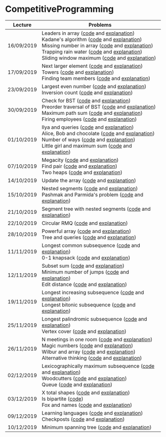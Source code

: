 # CompetitiveProgramming

| Lecture       | Problems      |
| ------------- | ------------- |
|  16/09/2019   | Leaders in array ([code](https://github.com/laurab1/CompetitiveProgramming/blob/master/16-09-19/leaders2.cpp) and [explanation](https://github.com/laurab1/CompetitiveProgramming/blob/master/16-09-19/solutions.md))<br/> Kadane's algorithm ([code](https://github.com/laurab1/CompetitiveProgramming/blob/master/16-09-19/kadane.cpp) and [explanation](https://github.com/laurab1/CompetitiveProgramming/blob/master/16-09-19/solutions.md))<br/> Missing number in array ([code](https://github.com/laurab1/CompetitiveProgramming/blob/master/16-09-19/missing_num.cpp) and [explanation](https://github.com/laurab1/CompetitiveProgramming/blob/master/16-09-19/solutions.md))<br/> Trapping rain water ([code](https://github.com/laurab1/CompetitiveProgramming/blob/master/16-09-19/trapping_rain.cpp) and [explanation](https://github.com/laurab1/CompetitiveProgramming/blob/master/16-09-19/solutions.md))<br/> Sliding window maximum ([code](https://github.com/laurab1/CompetitiveProgramming/blob/master/16-09-19/sliding_window_max.cpp) and [explanation](https://github.com/laurab1/CompetitiveProgramming/blob/master/16-09-19/solutions.md)) |
|  17/09/2019   |  Next larger element ([code](https://github.com/laurab1/CompetitiveProgramming/blob/master/17-09-19/next_larger_el.cpp) and [explanation](https://github.com/laurab1/CompetitiveProgramming/blob/master/17-09-19/solutions.md))<br/> Towers ([code](https://github.com/laurab1/CompetitiveProgramming/blob/master/17-09-19/towers.cpp) and [explanation](https://github.com/laurab1/CompetitiveProgramming/blob/master/17-09-19/solutions.md))<br/> Finding team members ([code](https://github.com/laurab1/CompetitiveProgramming/blob/master/17-09-19/finding_team_members.cpp) and [explanation](https://github.com/laurab1/CompetitiveProgramming/blob/master/17-09-19/solutions.md)) |
|  23/09/2019   |  Largest even number ([code](https://github.com/laurab1/CompetitiveProgramming/blob/master/23-09-19/linear_largest_even_number.cpp) and [explanation](https://github.com/laurab1/CompetitiveProgramming/blob/master/23-09-19/solutions.md)) <br/> Inversion count ([code](https://github.com/laurab1/CompetitiveProgramming/blob/master/23-09-19/inversion_count.cpp) and [explanation](https://github.com/laurab1/CompetitiveProgramming/blob/master/23-09-19/solutions.md)) |
|  30/09/2019   |  Check for BST ([code](https://github.com/laurab1/CompetitiveProgramming/blob/master/30-09-19/check_for_BST.cpp) and [explanation](https://github.com/laurab1/CompetitiveProgramming/blob/master/30-09-19/solutions.md)) <br/> Preorder traversal of BST ([code](https://github.com/laurab1/CompetitiveProgramming/blob/master/30-09-19/Preorder_traversal_BST.cpp) and [explanation](https://github.com/laurab1/CompetitiveProgramming/blob/master/30-09-19/solutions.md)) <br/> Maximum path sum ([code](https://github.com/laurab1/CompetitiveProgramming/blob/master/30-09-19/max_path_sum.cpp) and [explanation](https://github.com/laurab1/CompetitiveProgramming/blob/master/30-09-19/solutions.md)) <br/> Firing employees ([code](https://github.com/laurab1/CompetitiveProgramming/blob/master/30-09-19/firing_employees.cpp) and [explanation](https://github.com/laurab1/CompetitiveProgramming/blob/master/30-09-19/solutions.md)) <br/> |
|  01/10/2019   |  Ilya and queries ([code](https://github.com/laurab1/CompetitiveProgramming/blob/master/01-10-19/Ilya_and_queries.cpp) and [explanation](https://github.com/laurab1/CompetitiveProgramming/blob/master/01-10-19/solutions.md)) <br/> Alice, Bob and chocolate ([code](https://github.com/laurab1/CompetitiveProgramming/blob/master/01-10-19/alice_and_bob.cpp) and [explanation](https://github.com/laurab1/CompetitiveProgramming/blob/master/01-10-19/solutions.md)) <br/> Number of ways ([code](https://github.com/laurab1/CompetitiveProgramming/blob/master/01-10-19/number_of_ways.cpp) and [explanation](https://github.com/laurab1/CompetitiveProgramming/blob/master/01-10-19/solutions.md)) <br/> Little girl and maximum sum ([code](https://github.com/laurab1/CompetitiveProgramming/blob/master/01-10-19/little_girl.cpp) and [explanation](https://github.com/laurab1/CompetitiveProgramming/blob/master/01-10-19/solutions.md)) <br/> |
|  07/10/2019   |  Megacity ([code](https://github.com/laurab1/CompetitiveProgramming/blob/master/07-10-19/megacity.cpp) and [explanation](https://github.com/laurab1/CompetitiveProgramming/blob/master/07-10-19/solutions.md)) <br/> Find pair ([code](https://github.com/laurab1/CompetitiveProgramming/blob/master/07-10-19/find_pair.cpp) and [explanation](https://github.com/laurab1/CompetitiveProgramming/blob/master/07-10-19/solutions.md)) <br/> Two heaps ([code](https://github.com/laurab1/CompetitiveProgramming/blob/master/07-10-19/two_heaps.cpp) and [explanation](https://github.com/laurab1/CompetitiveProgramming/blob/master/07-10-19/solutions.md)) <br/> |
|  14/10/2019   |  Update the array ([code](https://github.com/laurab1/CompetitiveProgramming/blob/master/14-10-19/update_array2.cpp) and [explanation](https://github.com/laurab1/CompetitiveProgramming/blob/master/14-10-19/solutions.md)) <br/> |
|  15/10/2019   |  Nested segments ([code](https://github.com/laurab1/CompetitiveProgramming/blob/master/15-10-19/nested_segments.cpp) and [explanation](https://github.com/laurab1/CompetitiveProgramming/blob/master/15-10-19/solutions.md)) <br/> Pashmak and Parmida's problem ([code](https://github.com/laurab1/CompetitiveProgramming/blob/master/15-10-19/pashmak.cpp) and [explanation](https://github.com/laurab1/CompetitiveProgramming/blob/master/15-10-19/solutions.md)) <br/> |
|  21/10/2019   |  Segment tree with nested segments ([code](https://github.com/laurab1/CompetitiveProgramming/blob/master/21-10-19/st_nested_segments.cpp) and [explanation](https://github.com/laurab1/CompetitiveProgramming/blob/master/21-10-19/solutions.md)) <br/> |
|  22/10/2019   |  Circular RMQ ([code](https://github.com/laurab1/CompetitiveProgramming/blob/master/22-10-19/circular_rmq.cpp) and [explanation](https://github.com/laurab1/CompetitiveProgramming/blob/master/22-10-19/solutions.md)) <br/> |
|  28/10/2019   |  Powerful array ([code](https://github.com/laurab1/CompetitiveProgramming/blob/master/28-10-19/powerful_array.cpp) and [explanation](https://github.com/laurab1/CompetitiveProgramming/blob/master/28-10-19/solutions.md)) <br/> Tree and queries ([code](https://github.com/laurab1/CompetitiveProgramming/blob/master/28-10-19/tree_and_queries.cpp) and [explanation](https://github.com/laurab1/CompetitiveProgramming/blob/master/28-10-19/solutions.md)) <br/> |
|  11/11/2019   |  Longest common subsequence ([code](https://github.com/laurab1/CompetitiveProgramming/blob/master/11-11-19/lcs.cpp) and [explanation](https://github.com/laurab1/CompetitiveProgramming/blob/master/11-11-19/solutions.md)) <br/> 0-1 knapsack ([code](https://github.com/laurab1/CompetitiveProgramming/blob/master/11-11-19/0-1_knapsack.cpp) and [explanation](https://github.com/laurab1/CompetitiveProgramming/blob/master/11-11-19/solutions.md)) <br/> |
|  12/11/2019   |  Subset sum ([code](https://github.com/laurab1/CompetitiveProgramming/blob/master/12-11-19/subset_sum.cpp) and [explanation](https://github.com/laurab1/CompetitiveProgramming/blob/master/12-11-19/solutions.md)) <br/> Minimum number of jumps ([code](https://github.com/laurab1/CompetitiveProgramming/blob/master/12-11-19/min_num_jumps.cpp) and [explanation](https://github.com/laurab1/CompetitiveProgramming/blob/master/12-11-19/solutions.md)) <br/> Edit distance ([code](https://github.com/laurab1/CompetitiveProgramming/blob/master/12-11-19/edit_distance.cpp) and [explanation](https://github.com/laurab1/CompetitiveProgramming/blob/master/12-11-19/solutions.md)) <br/> |
|  19/11/2019   |  Longest increasing subsequence ([code](https://github.com/laurab1/CompetitiveProgramming/blob/master/19-11-19/lis.cpp) and [explanation](https://github.com/laurab1/CompetitiveProgramming/blob/master/19-11-19/solutions.md)) <br/> Longest bitonic subsequence ([code](https://github.com/laurab1/CompetitiveProgramming/blob/master/19-11-19/lbs.cpp) and [explanation](https://github.com/laurab1/CompetitiveProgramming/blob/master/19-11-19/solutions.md)) <br/> |
|  25/11/2019   |  Longest palindromic subsequence ([code](https://github.com/laurab1/CompetitiveProgramming/blob/master/25-11-19/lps.cpp) and [explanation](https://github.com/laurab1/CompetitiveProgramming/blob/master/25-11-19/solutions.md)) <br/> Vertex cover ([code](https://github.com/laurab1/CompetitiveProgramming/blob/master/25-11-19/vertex_cover.cpp) and [explanation](https://github.com/laurab1/CompetitiveProgramming/blob/master/25-11-19/solutions.md)) <br/> |
|  26/11/2019   |  N meetings in one room ([code](https://github.com/laurab1/CompetitiveProgramming/blob/master/26-11-19/n_meetings.cpp) and [explanation](https://github.com/laurab1/CompetitiveProgramming/blob/master/26-11-19/solutions.md)) <br/> Magic numbers ([code](https://github.com/laurab1/CompetitiveProgramming/blob/master/26-11-19/magic_numbers.cpp) and [explanation](https://github.com/laurab1/CompetitiveProgramming/blob/master/26-11-19/solutions.md)) <br/> Wilbur and array ([code](https://github.com/laurab1/CompetitiveProgramming/blob/master/26-11-19/wilbur_and_array.cpp) and [explanation](https://github.com/laurab1/CompetitiveProgramming/blob/master/26-11-19/solutions.md)) <br/> Alternative thinking ([code](https://github.com/laurab1/CompetitiveProgramming/blob/master/26-11-19/alternative.cpp) and [explanation](https://github.com/laurab1/CompetitiveProgramming/blob/master/26-11-19/solutions.md)) <br/> |
|  02/12/2019   |  Lexicographically maximum subsequence ([code](https://github.com/laurab1/CompetitiveProgramming/blob/master/02-12-19/lms.cpp) and [explanation](https://github.com/laurab1/CompetitiveProgramming/blob/master/02-12-19/solutions.md)) <br/> Woodcutters ([code](https://github.com/laurab1/CompetitiveProgramming/blob/master/02-12-19/woodcutters.cpp) and [explanation](https://github.com/laurab1/CompetitiveProgramming/blob/master/02-12-19/solutions.md)) <br/> Queue ([code](https://github.com/laurab1/CompetitiveProgramming/blob/master/02-12-19/queue.cpp) and [explanation](https://github.com/laurab1/CompetitiveProgramming/blob/master/02-12-19/solutions.md)) <br/> |
|  03/12/2019   | X total shapes ([code](https://github.com/laurab1/CompetitiveProgramming/blob/master/03-12-19/x_total_shapes.cpp) and [explanation](https://github.com/laurab1/CompetitiveProgramming/blob/master/03-12-19/solutions.md)) <br/> Is bipartite ([code](https://github.com/laurab1/CompetitiveProgramming/blob/master/03-12-19/is_bipartite.cpp)) <br/> Fox and names ([code](https://github.com/laurab1/CompetitiveProgramming/blob/master/03-12-19/fox_and_names.cpp) and [explanation](https://github.com/laurab1/CompetitiveProgramming/blob/master/03-12-19/solutions.md)) <br/> |
|  09/12/2019   | Learning languages ([code](https://github.com/laurab1/CompetitiveProgramming/blob/master/09-12-19/learning_languages.cpp) and [explanation](https://github.com/laurab1/CompetitiveProgramming/blob/master/09-12-19/solutions.md)) <br/> Checkposts ([code](https://github.com/laurab1/CompetitiveProgramming/blob/master/09-12-19/checkposts.cpp) and [explanation](https://github.com/laurab1/CompetitiveProgramming/blob/master/09-12-19/solutions.md)) <br/> |
|  10/12/2019   | Minimum spanning tree ([code](https://github.com/laurab1/CompetitiveProgramming/blob/master/10-12-19/min_spanning_tree.cpp) and [explanation](https://github.com/laurab1/CompetitiveProgramming/blob/master/10-12-19/solutions.md)) <br/> |